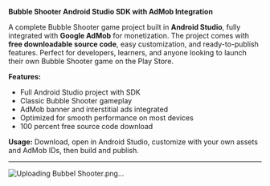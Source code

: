 **Bubble Shooter Android Studio SDK with AdMob Integration**

A complete Bubble Shooter game project built in **Android Studio**, fully integrated with **Google AdMob** for monetization. The project comes with **free downloadable source code**, easy customization, and ready-to-publish features. Perfect for developers, learners, and anyone looking to launch their own Bubble Shooter game on the Play Store.

**Features:**

* Full Android Studio project with SDK
* Classic Bubble Shooter gameplay
* AdMob banner and interstitial ads integrated
* Optimized for smooth performance on most devices
* 100 percent free source code download

**Usage:**
Download, open in Android Studio, customize with your own assets and AdMob IDs, then build and publish.

---

![Uploading Bubbel Shooter.png…]()

